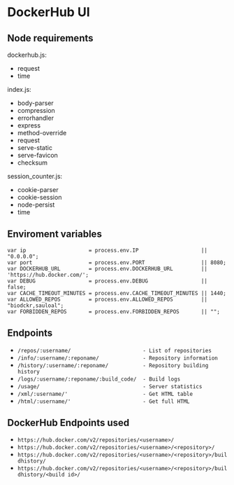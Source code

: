 # DockerHub UI

## Node requirements
dockerhub.js:
 - request
 - time

index.js:
 - body-parser
 - compression
 - errorhandler
 - express
 - method-override
 - request
 - serve-static
 - serve-favicon
 - checksum

session_counter.js:
 - cookie-parser
 - cookie-session
 - node-persist
 - time

## Enviroment variables
```
var ip                    = process.env.IP                    || "0.0.0.0";
var port                  = process.env.PORT                  || 8080;
var DOCKERHUB_URL         = process.env.DOCKERHUB_URL         || 'https://hub.docker.com/';
var DEBUG                 = process.env.DEBUG                 || false;
var CACHE_TIMEOUT_MINUTES = process.env.CACHE_TIMEOUT_MINUTES || 1440;
var ALLOWED_REPOS         = process.env.ALLOWED_REPOS         || "biodckr,sauloal";
var FORBIDDEN_REPOS       = process.env.FORBIDDEN_REPOS       || "";
```

## Endpoints
 - ```/repos/:username/                       - List of repositories```
 - ```/info/:username/:reponame/              - Repository information```
 - ```/history/:username/:reponame/           - Repository building history```
 - ```/logs/:username/:reponame/:build_code/  - Build logs```
 - ```/usage/                                 - Server statistics```
 - ```/xml/:username/'                        - Get HTML table```
 - ```/html/:username/'                       - Get full HTML```

## DockerHub Endpoints used
 - ```https://hub.docker.com/v2/repositories/<username>/```
 - ```https://hub.docker.com/v2/repositories/<username>/<repository>/```
 - ```https://hub.docker.com/v2/repositories/<username>/<repository>/buildhistory/```
 - ```https://hub.docker.com/v2/repositories/<username>/<repository>/buildhistory/<build id>/```
